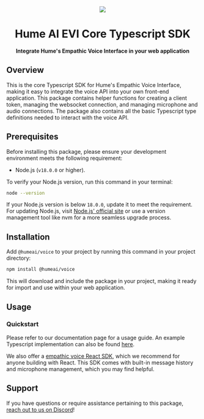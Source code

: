 <div align="center">
  <img src="https://storage.googleapis.com/hume-public-logos/hume/hume-banner.png">
  <h1>Hume AI EVI Core Typescript SDK</h1>
  <p>
    <strong>Integrate Hume's Empathic Voice Interface in your web application</strong>
  </p>
</div>

## Overview

This is the core Typescript SDK for Hume's Empathic Voice Interface, making it easy to integrate the voice API into your own front-end application. This package contains helper functions for creating a client token, managing the websocket connection, and managing microphone and audio connections. The package also contains all the basic Typescript type definitions needed to interact with the voice API.

## Prerequisites

Before installing this package, please ensure your development environment meets the following requirement:

- Node.js (`v18.0.0` or higher).

To verify your Node.js version, run this command in your terminal:

```sh
node --version
```

If your Node.js version is below `18.0.0`, update it to meet the requirement. For updating Node.js, visit [Node.js' official site](https://nodejs.org/) or use a version management tool like nvm for a more seamless upgrade process.

## Installation

Add `@humeai/voice` to your project by running this command in your project directory:

```bash
npm install @humeai/voice
```

This will download and include the package in your project, making it ready for import and use within your web application.

## Usage

### Quickstart

Please refer to our documentation page for a usage guide. An example Typescript implementation can also be found [here](https://github.com/HumeAI/hume-evi-typescript-example).

We also offer a [empathic voice React SDK](https://github.com/HumeAI/empathic-voice-api-js/tree/main/packages/react), which we recommend for anyone building with React. This SDK comes with built-in message history and microphone management, which you may find helpful.

## Support

If you have questions or require assistance pertaining to this package, [reach out to us on Discord](https://hume.ai/discord)!
